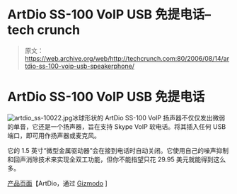 # ArtDio SS-100 VoIP USB 免提电话–tech crunch

> 原文：<https://web.archive.org/web/http://techcrunch.com:80/2006/08/14/artdio-ss-100-voip-usb-speakerphone/>

# ArtDio SS-100 VoIP USB 免提电话

![artdio_ss-10022.jpg](img/6c7382c85e93955129f0180e4c9ce923.png)冰球形状的 ArtDio SS-100 VoIP 扬声器不仅仅发出微弱的单音，它还是一个扬声器，旨在支持 Skype VoIP 软电话。将其插入任何 USB 端口，即可用作扬声器或麦克风。

它的 1.5 英寸“微型金属驱动器”会在接到电话时自动关闭。它使用自己的噪声抑制和回声消除技术来实现全双工功能，但你不能指望只花 29.95 美元就能得到这么多。

[产品页面](https://web.archive.org/web/20210303185848/http://www.kinyo.com/product-voip-ss100.html)【ArtDio，通过 [Gizmodo](https://web.archive.org/web/20210303185848/http://gizmodo.com/gadgets/voip/artdio-voip-speakerphone-194077.php) ]